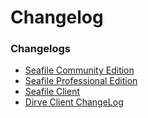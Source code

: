 # Changelog

### Changelogs

- [Seafile Community Edition](changelog/server-changelog.md)
- [Seafile Professional Edition](changelog/changelog-for-seafile-professional-server.md)
- [Seafile Client](changelog/client-changelog.md)
- [Dirve Client ChangeLog](changelog/drive-client-changelog.md)


